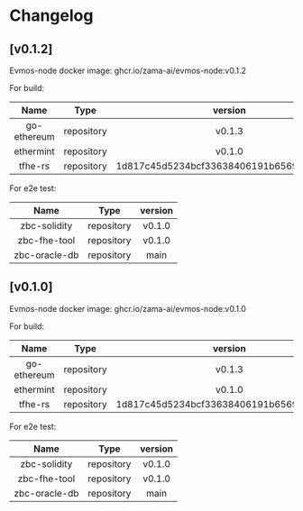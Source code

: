 <!--
Guiding Principles:

Changelogs are for humans, not machines.
There should be an entry for every single version.
The same types of changes should be grouped.
Versions and sections should be linkable.
The latest version comes first.
The release date of each version is displayed.
Mention whether you follow Semantic Versioning.

Usage:

Change log entries are to be added to the Unreleased section under the
appropriate stanza (see below). Each entry should ideally include a tag and
the Github issue reference in the following format:

* (<tag>) \#<issue-number> message

The issue numbers will later be link-ified during the release process so you do
not have to worry about including a link manually, but you can if you wish.

Types of changes (Stanzas):

"Features" for new features.
"Improvements" for changes in existing functionality.
"Deprecated" for soon-to-be removed features.
"Bug Fixes" for any bug fixes.
"Client Breaking" for breaking CLI commands and REST routes used by end-users.
"API Breaking" for breaking exported APIs used by developers building on SDK.
"State Machine Breaking" for any changes that result in a different AppState given same genesisState and txList.

Ref: https://keepachangelog.com/en/1.0.0/
-->

# Changelog

## [v0.1.2]

Evmos-node docker image: ghcr.io/zama-ai/evmos-node:v0.1.2

For build:

|    Name     |    Type    |                 version                  |
| :---------: | :--------: | :--------------------------------------: |
| go-ethereum | repository |                  v0.1.3                  |
|  ethermint  | repository |                  v0.1.0                  |
|   tfhe-rs   | repository | 1d817c45d5234bcf33638406191b656998b30c2a |


For e2e test:

|     Name      |    Type    | version |
| :-----------: | :--------: | :-----: |
| zbc-solidity  | repository | v0.1.0  |
| zbc-fhe-tool  | repository | v0.1.0  |
| zbc-oracle-db | repository |  main   |


## [v0.1.0]

Evmos-node docker image: ghcr.io/zama-ai/evmos-node:v0.1.0

For build:

|    Name     |    Type    |                 version                  |
| :---------: | :--------: | :--------------------------------------: |
| go-ethereum | repository |                  v0.1.3                  |
|  ethermint  | repository |                  v0.1.0                  |
|   tfhe-rs   | repository | 1d817c45d5234bcf33638406191b656998b30c2a |


For e2e test:

|     Name      |    Type    | version |
| :-----------: | :--------: | :-----: |
| zbc-solidity  | repository | v0.1.0  |
| zbc-fhe-tool  | repository | v0.1.0  |
| zbc-oracle-db | repository |  main   |

